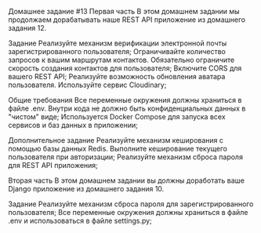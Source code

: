 Домашнее задание #13
Первая часть
В этом домашнем задании мы продолжаем дорабатывать наше REST API приложение из домашнего задания 12.

Задание
Реализуйте механизм верификации электронной почты зарегистрированного пользователя;
Ограничивайте количество запросов к вашим маршрутам контактов. Обязательно ограничите скорость создания контактов для пользователя;
Включите CORS для вашего REST API;
Реализуйте возможность обновления аватара пользователя. Используйте сервис Cloudinary;

Общие требования
Все переменные окружения должны храниться в файле .env. Внутри кода не должно быть конфиденциальных данных в "чистом" виде;
Используется Docker Compose для запуска всех сервисов и баз данных в приложении;

Дополнительное задание
Реализуйте механизм кеширования с помощью базы данных Redis. Выполните кеширование текущего пользователя при авторизации;
Реализуйте механизм сброса пароля для REST API приложения;

Вторая часть
В этом домашнем задании вы должны доработать ваше Django приложение из домашнего задания 10.

Задание
Реализуйте механизм сброса пароля для зарегистрированного пользователя;
Все переменные окружения должны храниться в файле .env и использоваться в файле settings.py;
